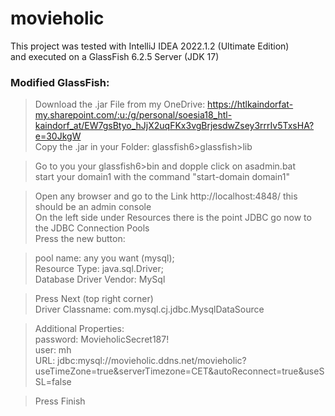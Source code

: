 # movieholic

This project was tested with IntelliJ IDEA 2022.1.2 (Ultimate Edition)<br>
and executed on a GlassFish 6.2.5 Server (JDK 17)

### Modified GlassFish:<br>
>Download the .jar File from my OneDrive: https://htlkaindorfat-my.sharepoint.com/:u:/g/personal/soesia18_htl-kaindorf_at/EW7gsBtyo_hJjX2uqFKx3vgBrjesdwZsey3rrrIv5TxsHA?e=30JkgW <br>
Copy the .jar in your Folder: glassfish6>glassfish>lib <br>
> 

>Go to you your glassfish6>bin and dopple click on asadmin.bat <br>
start your domain1 with the command "start-domain domain1" <br>
> 

>Open any browser and go to the Link http://localhost:4848/ this should be an admin console <br>
On the left side under Resources there is the point JDBC go now to the JDBC Connection Pools <br>
Press the new button:<br>
>

>pool name: any you want (mysql);<br>
Resource Type: java.sql.Driver;<br>
Database Driver Vendor: MySql<br>
>

> Press Next (top right corner)<br>
Driver Classname: com.mysql.cj.jdbc.MysqlDataSource<br>
> 


> Additional Properties: <br>
password: MovieholicSecret187!<br>
user: mh<br>
URL: jdbc:mysql://movieholic.ddns.net/movieholic?useTimeZone=true&serverTimezone=CET&autoReconnect=true&useSSL=false<br>
> 

>Press Finish
> 